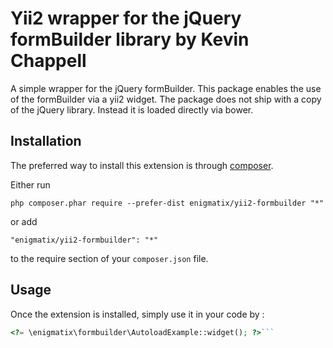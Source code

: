 Yii2 wrapper for the jQuery formBuilder library by Kevin Chappell
=================================================================
A simple wrapper for the jQuery formBuilder.  This package enables the use of the formBuilder via a yii2 widget.  The package does not ship with a copy of the jQuery library.  Instead it is loaded directly via bower.

Installation
------------

The preferred way to install this extension is through [composer](http://getcomposer.org/download/).

Either run

```
php composer.phar require --prefer-dist enigmatix/yii2-formbuilder "*"
```

or add

```
"enigmatix/yii2-formbuilder": "*"
```

to the require section of your `composer.json` file.


Usage
-----

Once the extension is installed, simply use it in your code by  :

```php
<?= \enigmatix\formbuilder\AutoloadExample::widget(); ?>```
